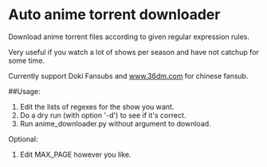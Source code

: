 # Auto anime torrent downloader
Download anime torrent files according to given regular expression rules.

Very useful if you watch a lot of shows per season and have not catchup for some time.

Currently support Doki Fansubs and www.36dm.com for chinese fansub.

##Usage:
1. Edit the lists of regexes for the show you want.
2. Do a dry run (with option '-d') to see if it's correct.
3. Run anime_downloader.py without argument to download.

Optional:

1. Edit MAX_PAGE however you like.

